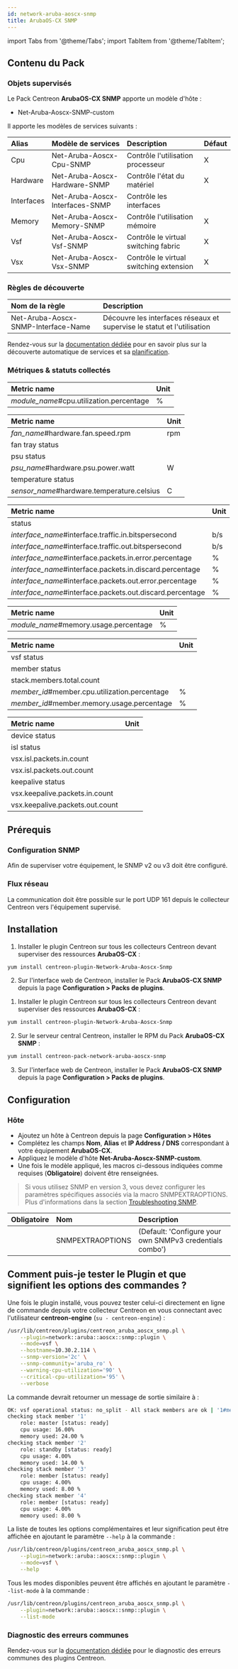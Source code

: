 ```yaml
---
id: network-aruba-aoscx-snmp
title: ArubaOS-CX SNMP
---
```

import Tabs from '@theme/Tabs';
import TabItem from '@theme/TabItem';

## Contenu du Pack

### Objets supervisés

Le Pack Centreon **ArubaOS-CX SNMP** apporte un modèle d'hôte :
* Net-Aruba-Aoscx-SNMP-custom

Il apporte les modèles de services suivants :

| Alias      | Modèle de services              | Description                             | Défaut  |
|:-----------|:--------------------------------|:----------------------------------------|:--------|
| Cpu        | Net-Aruba-Aoscx-Cpu-SNMP        | Contrôle l'utilisation processeur       | X       |
| Hardware   | Net-Aruba-Aoscx-Hardware-SNMP   | Contrôle l'état du matériel             | X       |
| Interfaces | Net-Aruba-Aoscx-Interfaces-SNMP | Contrôle les interfaces                 |         |
| Memory     | Net-Aruba-Aoscx-Memory-SNMP     | Contrôle l'utilisation mémoire          | X       |
| Vsf        | Net-Aruba-Aoscx-Vsf-SNMP        | Contrôle le virtual switching fabric    | X       |
| Vsx        | Net-Aruba-Aoscx-Vsx-SNMP        | Contrôle le virtual switching extension | X       |

### Règles de découverte

<Tabs groupId="sync">
<TabItem value="Service" label="Service">

| Nom de la règle                     | Description                                                             |
|:------------------------------------|:------------------------------------------------------------------------|
| Net-Aruba-Aoscx-SNMP-Interface-Name | Découvre les interfaces réseaux et supervise le statut et l'utilisation |

Rendez-vous sur la [documentation dédiée](/docs/monitoring/discovery/services-discovery)
pour en savoir plus sur la découverte automatique de services et sa [planification](https://docs.centreon.com/fr/docs/monitoring/discovery/services-discovery/#r%C3%A8gles-de-d%C3%A9couverte).

</TabItem>
</Tabs>

### Métriques & statuts collectés

<Tabs groupId="sync">
<TabItem value="Cpu" label="Cpu">

| Metric name                              | Unit |
| :--------------------------------------- | :--- |
| *module_name*#cpu.utilization.percentage | %    |

</TabItem>
<TabItem value="Hardware" label="Hardware">

| Metric name                                | Unit |
| :----------------------------------------- | :--- |
| *fan_name*#hardware.fan.speed.rpm          | rpm  |
| fan tray status                            |      |
| psu status                                 |      |
| *psu_name*#hardware.psu.power.watt         | W    |
| temperature status                         |      |
| *sensor_name*#hardware.temperature.celsius | C    |

</TabItem>
<TabItem value="Interfaces" label="Interfaces">

| Metric name                                               | Unit  |
| :-------------------------------------------------------- | :---- |
| status                                                    |       |
| *interface_name*#interface.traffic.in.bitspersecond       |  b/s  |
| *interface_name*#interface.traffic.out.bitspersecond      |  b/s  |
| *interface_name*#interface.packets.in.error.percentage    |  %    |
| *interface_name*#interface.packets.in.discard.percentage  |  %    |
| *interface_name*#interface.packets.out.error.percentage   |  %    |
| *interface_name*#interface.packets.out.discard.percentage |  %    |

</TabItem>
<TabItem value="Memory" label="Memory">

| Metric name                           | Unit |
| :------------------------------------ | :--- |
| *module_name*#memory.usage.percentage | %    |

</TabItem>
<TabItem value="Vsf" label="Vsf">

| Metric name                                   | Unit |
| :-------------------------------------------- | :--- |
| vsf status                                    |      |
| member status                                 |      |
| stack.members.total.count                     |      |
| *member_id*#member.cpu.utilization.percentage | %    |
| *member_id*#member.memory.usage.percentage    | %    |

</TabItem>
<TabItem value="Vsx" label="Vsx">

| Metric name                     | Unit |
| :------------------------------ | :--- |
| device status                   |      |
| isl status                      |      |
| vsx.isl.packets.in.count        |      |
| vsx.isl.packets.out.count       |      |
| keepalive status                |      |
| vsx.keepalive.packets.in.count  |      |
| vsx.keepalive.packets.out.count |      |

</TabItem>
</Tabs>

## Prérequis

### Configuration SNMP

Afin de superviser votre équipement, le SNMP v2 ou v3 doit être configuré.

### Flux réseau

La communication doit être possible sur le port UDP 161 depuis le collecteur
Centreon vers l'équipement supervisé.

## Installation

<Tabs groupId="sync">
<TabItem value="Online License" label="Online License">

1. Installer le plugin Centreon sur tous les collecteurs Centreon devant superviser des ressources **ArubaOS-CX** :

```bash
yum install centreon-plugin-Network-Aruba-Aoscx-Snmp
```

2. Sur l'interface web de Centreon, installer le Pack **ArubaOS-CX SNMP** depuis la page **Configuration > Packs de plugins**.

</TabItem>

<TabItem value="Offline License" label="Offline License">

1. Installer le plugin Centreon sur tous les collecteurs Centreon devant superviser des ressources **ArubaOS-CX** :

```bash
yum install centreon-plugin-Network-Aruba-Aoscx-Snmp
```

2. Sur le serveur central Centreon, installer le RPM du Pack **ArubaOS-CX SNMP** :

```bash
yum install centreon-pack-network-aruba-aoscx-snmp
```

3. Sur l'interface web de Centreon, installer le Pack **ArubaOS-CX SNMP** depuis la page **Configuration > Packs de plugins**.

</TabItem>
</Tabs>

## Configuration

### Hôte

* Ajoutez un hôte à Centreon depuis la page **Configuration > Hôtes**
* Complétez les champs **Nom**, **Alias** et **IP Address / DNS** correspondant à votre équipement **ArubaOS-CX**.
* Appliquez le modèle d'hôte **Net-Aruba-Aoscx-SNMP-custom**.
* Une fois le modèle appliqué, les macros ci-dessous indiquées comme requises (**Obligatoire**) doivent être renseignées.

> Si vous utilisez SNMP en version 3, vous devez configurer les paramètres spécifiques associés via la macro SNMPEXTRAOPTIONS.
> Plus d'informations dans la section [Troubleshooting SNMP](../getting-started/how-to-guides/troubleshooting-plugins.md#snmpv3-options-mapping). 

| Obligatoire | Nom              | Description                                              |
| :---------- | :--------------- | :------------------------------------------------------- |
|             | SNMPEXTRAOPTIONS | (Default: 'Configure your own SNMPv3 credentials combo') |

## Comment puis-je tester le Plugin et que signifient les options des commandes ? 

Une fois le plugin installé, vous pouvez tester celui-ci directement en ligne
de commande depuis votre collecteur Centreon en vous connectant avec
l'utilisateur **centreon-engine** (`su - centreon-engine`) :

```bash
/usr/lib/centreon/plugins/centreon_aruba_aoscx_snmp.pl \
    --plugin=network::aruba::aoscx::snmp::plugin \
    --mode=vsf \
    --hostname=10.30.2.114 \
    --snmp-version='2c' \
    --snmp-community='aruba_ro' \
    --warning-cpu-utilization='90' \
    --critical-cpu-utilization='95' \
    --verbose
```

La commande devrait retourner un message de sortie similaire à :

```bash
OK: vsf operational status: no_split - All stack members are ok | '1#member.cpu.utilization.percentage'=16.00%;0:90;0:95;0;100 '1#member.memory.usage.percentage'=24.00%;;;0;100 '2#member.cpu.utilization.percentage'=4.00%;0:90;0:95;0;100 '2#member.memory.usage.percentage'=14.00%;;;0;100 '3#member.cpu.utilization.percentage'=4.00%;0:90;0:95;0;100 '3#member.memory.usage.percentage'=8.00%;;;0;100 '4#member.cpu.utilization.percentage'=4.00%;0:90;0:95;0;100 '4#member.memory.usage.percentage'=8.00%;;;0;100
checking stack member '1'
    role: master [status: ready]
    cpu usage: 16.00%
    memory used: 24.00 %
checking stack member '2'
    role: standby [status: ready]
    cpu usage: 4.00%
    memory used: 14.00 %
checking stack member '3'
    role: member [status: ready]
    cpu usage: 4.00%
    memory used: 8.00 %
checking stack member '4'
    role: member [status: ready]
    cpu usage: 4.00%
    memory used: 8.00 %
```

La liste de toutes les options complémentaires et leur signification peut être
affichée en ajoutant le paramètre `--help` à la commande :

```bash
/usr/lib/centreon/plugins/centreon_aruba_aoscx_snmp.pl \
    --plugin=network::aruba::aoscx::snmp::plugin \
    --mode=vsf \
    --help
```

Tous les modes disponibles peuvent être affichés en ajoutant le paramètre
`--list-mode` à la commande :

```bash
/usr/lib/centreon/plugins/centreon_aruba_aoscx_snmp.pl \
    --plugin=network::aruba::aoscx::snmp::plugin \
    --list-mode
```

### Diagnostic des erreurs communes

Rendez-vous sur la [documentation dédiée](../getting-started/how-to-guides/troubleshooting-plugins.md)
pour le diagnostic des erreurs communes des plugins Centreon.
